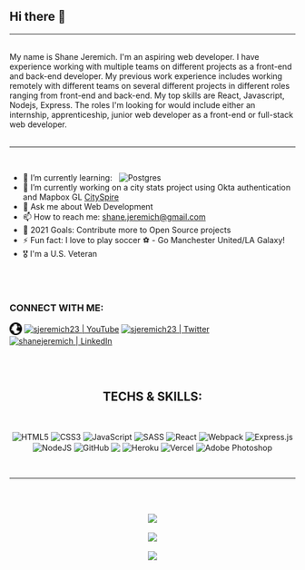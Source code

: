 ## Hi there 👋
---

</br>
My name is Shane Jeremich. I'm an aspiring web developer. I have experience working with multiple teams on different projects as a front-end and back-end developer. My previous work experience includes working remotely with different teams on several different projects in different roles ranging from front-end and back-end. My top skills are React, Javascript, Nodejs, Express. The roles I'm looking for would include either an internship, apprenticeship, junior web developer as a front-end or full-stack web developer.</br></br>

---

</br>


- 🌱 I’m currently learning: &nbsp; <img alt="Postgres" src ="https://img.shields.io/badge/MongoDB-%234ea94b.svg?style=flat&logo=mongodb&logoColor=white"/>
- 🔭 I’m currently working on a city stats project using Okta authentication and Mapbox GL [CitySpire](https://github.com/Lambda-School-Labs/cityspire-d-fe)
- 💬 Ask me about Web Development
- 📫 How to reach me: shane.jeremich@gmail.com
- 🥅 2021 Goals: Contribute more to Open Source projects
- ⚡ Fun fact: I love to play soccer ⚽ - Go Manchester United/LA Galaxy!
- 🎖  I'm a U.S. Veteran 

</br>
</br>

### CONNECT WITH ME:
[<img align="center" alt="shanejeremich.com" width="22px" src="https://raw.githubusercontent.com/iconic/open-iconic/master/svg/globe.svg" />][website]
[<img align="center" alt="sjeremich23 | YouTube" width="22px" src="https://cdn.jsdelivr.net/npm/simple-icons@v3/icons/youtube.svg" />][youtube]
[<img align="center" alt="sjeremich23 | Twitter" width="22px" src="https://cdn.jsdelivr.net/npm/simple-icons@v3/icons/twitter.svg" />][twitter]
[<img align="center" alt="shanejeremich | LinkedIn" width="22px" src="https://cdn.jsdelivr.net/npm/simple-icons@v3/icons/linkedin.svg" />][linkedin]

</br>
</br>


<p align="center">
  <h2 align="center">TECHS & SKILLS:</h2>
</p>

</br>
<p align="center">
  <img align="center" alt="HTML5" src="https://img.shields.io/badge/html5%20-%23E34F26.svg?&style=for-the-badge&logo=html5&logoColor=white"/>
  <img align="center" alt="CSS3" src="https://img.shields.io/badge/css3%20-%231572B6.svg?&style=for-the-badge&logo=css3&logoColor=white"/>
  <img align="center" alt="JavaScript" src="https://img.shields.io/badge/javascript%20-%23323330.svg?&style=for-the-badge&logo=javascript&logoColor=%23F7DF1E"/>
  <img align="center" alt="SASS" src="https://img.shields.io/badge/SASS%20-hotpink.svg?&style=for-the-badge&logo=SASS&logoColor=white"/>
  <img align="center" alt="React" src="https://img.shields.io/badge/react%20-%2320232a.svg?&style=for-the-badge&logo=react&logoColor=%2361DAFB"/>
  <img align="center" alt="Webpack" src="https://img.shields.io/badge/webpack%20-%238DD6F9.svg?&style=for-the-badge&logo=webpack&logoColor=black" />
  <img align="center" alt="Express.js" src="https://img.shields.io/badge/express.js%20-%23404d59.svg?&style=for-the-badge"/>
  <img align="center" alt="NodeJS" src="https://img.shields.io/badge/node.js%20-%2343853D.svg?&style=for-the-badge&logo=node.js&logoColor=white"/>
  <img align="center" alt="GitHub" src="https://img.shields.io/badge/github%20-%23121011.svg?&style=for-the-badge&logo=github&logoColor=white"/>
  <img align="center" src="http://img.shields.io/badge/-VS%20Code-007ACC?style=for-the-badge&logo=visual%20studio%20code&logoColor=white">
  <img align="center" alt="Heroku" src="https://img.shields.io/badge/heroku%20-%23430098.svg?&style=for-the-badge&logo=heroku&logoColor=white"/>
  <img align="center" alt="Vercel" src="https://img.shields.io/badge/vercel%20-%23000000.svg?&style=for-the-badge&logo=vercel&logoColor=white"/>
  <img align="center" alt="Adobe Photoshop" src="https://img.shields.io/badge/adobe%20photoshop%20-%2331A8FF.svg?&style=for-the-badge&logo=adobe%20photoshop&logoColor=white"/>
</p>
</br>

---

</br></br>
<p align="center">
  <img src="https://github-readme-stats.vercel.app/api?username=sjeremich23&show_icons=true&theme=dark" />
</p>
<p align="center">
  <img src="https://github-readme-stats.vercel.app/api/top-langs/?username=sjeremich23&layout=compact&theme=dark" />
</p>
<p align="center">
  <img src="https://github-readme-stats.vercel.app/api/wakatime?username=sjeremich23&layout=compact" />
  </p>

</br></br>
                                                                                                    
[website]: https://shanejeremich.com
[youtube]: https://youtube.com/channel/UCmDn7ZuKkjypPYKXt1r65Lw
[twitter]: https://twitter.com/shanejeremich
[linkedin]: http://linkedin.com/in/shanejeremich/
